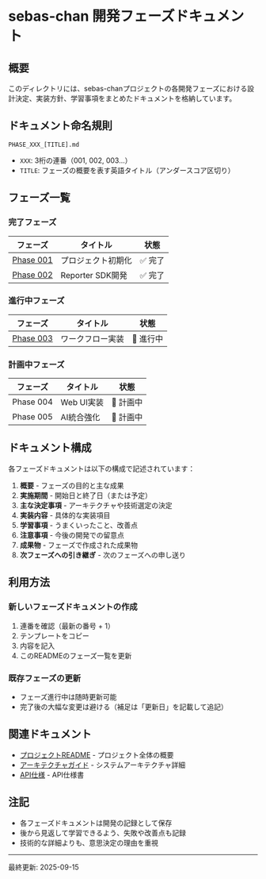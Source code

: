 # sebas-chan 開発フェーズドキュメント

## 概要

このディレクトリには、sebas-chanプロジェクトの各開発フェーズにおける設計決定、実装方針、学習事項をまとめたドキュメントを格納しています。

## ドキュメント命名規則

```
PHASE_XXX_[TITLE].md
```

- `XXX`: 3桁の連番（001, 002, 003...）
- `TITLE`: フェーズの概要を表す英語タイトル（アンダースコア区切り）

## フェーズ一覧

### 完了フェーズ

| フェーズ | タイトル | 状態 |
|---------|---------|------|
| [Phase 001](./PHASE_001_PROJECT_INITIALIZATION.md) | プロジェクト初期化 | ✅ 完了 |
| [Phase 002](./PHASE_002_REPORTER_SDK_DEVELOPMENT.md) | Reporter SDK開発 | ✅ 完了 |

### 進行中フェーズ

| フェーズ | タイトル | 状態 |
|---------|---------|------|
| [Phase 003](./PHASE_003_WORKFLOW_IMPLEMENTATION.md) | ワークフロー実装 | 🚧 進行中 |

### 計画中フェーズ

| フェーズ | タイトル | 状態 |
|---------|---------|------|
| Phase 004 | Web UI実装 | 📝 計画中 |
| Phase 005 | AI統合強化 | 📝 計画中 |

## ドキュメント構成

各フェーズドキュメントは以下の構成で記述されています：

1. **概要** - フェーズの目的と主な成果
2. **実施期間** - 開始日と終了日（または予定）
3. **主な決定事項** - アーキテクチャや技術選定の決定
4. **実装内容** - 具体的な実装項目
5. **学習事項** - うまくいったこと、改善点
6. **注意事項** - 今後の開発での留意点
7. **成果物** - フェーズで作成された成果物
8. **次フェーズへの引き継ぎ** - 次のフェーズへの申し送り

## 利用方法

### 新しいフェーズドキュメントの作成

1. 連番を確認（最新の番号 + 1）
2. テンプレートをコピー
3. 内容を記入
4. このREADMEのフェーズ一覧を更新

### 既存フェーズの更新

- フェーズ進行中は随時更新可能
- 完了後の大幅な変更は避ける（補足は「更新日」を記載して追記）

## 関連ドキュメント

- [プロジェクトREADME](../../README.md) - プロジェクト全体の概要
- [アーキテクチャガイド](../architecture/) - システムアーキテクチャ詳細
- [API仕様](../api/) - API仕様書

## 注記

- 各フェーズドキュメントは開発の記録として保存
- 後から見返して学習できるよう、失敗や改善点も記録
- 技術的な詳細よりも、意思決定の理由を重視

---

最終更新: 2025-09-15